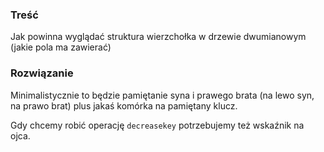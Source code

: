 ### Treść
Jak powinna wyglądać struktura wierzchołka w drzewie dwumianowym (jakie pola ma zawierać)

### Rozwiązanie
Minimalistycznie to będzie pamiętanie syna i prawego brata (na lewo syn,
na prawo brat) plus jakaś komórka na pamiętany klucz.

Gdy chcemy robić operację `decreasekey` potrzebujemy też wskaźnik na ojca.
